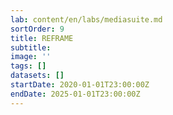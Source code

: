 ```yaml
---
lab: content/en/labs/mediasuite.md
sortOrder: 9
title: REFRAME
subtitle:
image: ''
tags: []
datasets: []
startDate: 2020-01-01T23:00:00Z
endDate: 2025-01-01T23:00:00Z
---
```

